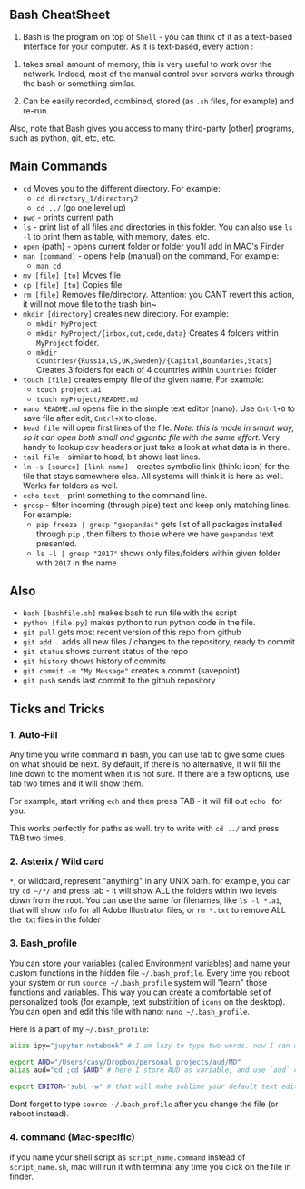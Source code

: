 ## Bash CheatSheet


1. Bash is the program on top of `Shell` - you can think of it as a text-based Interface for your computer. As it is text-based, every action :

1) takes small amount of memory, this is very useful to work over the network. Indeed, most of the manual control over servers works through the bash or something similar.

2) Can be easily recorded, combined, stored (as `.sh` files, for example) and re-run.

Also, note that Bash gives you access to many third-party [other] programs, such as python, git, etc, etc.

## Main Commands

- `cd` Moves you to the different directory. For example: 	
	- `cd directory_1/directory2` 
	- `cd ../` (go one level up)
- `pwd` - prints current path
- `ls` - print list of all files and directories in this folder. You can also use `ls -l` to print them as table, with memory, dates, etc.
- `open` {path} - opens current folder or folder you'll add in MAC's Finder
- `man [command]` - opens help (manual) on the command, For example:
	- `man cd`
- `mv [file] [to]` Moves file
- `cp [file] [to]` Copies file
- `rm [file]` Removes file/directory. Attention: you CANT revert this action, it will not move file to the trash bin~
- `mkdir [directory]` creates new directory. For example:
	- `mkdir MyProject`
	- `mkdir MyProject/{inbox,out,code,data}` Creates 4 folders within `MyProject` folder. 
	- `mkdir Countries/{Russia,US,UK,Sweden}/{Capital,Boundaries,Stats}` Creates 3 folders for each of 4 countries within `Countries` folder
- `touch [file]` creates empty file of the given name, For example:
	- `touch project.ai`
	- `touch myProject/README.md`
- `nano README.md` opens file in the simple text editor (nano). Use `Cntrl+O` to save file after edit, `Cntrl+X` to close.
- `head file` will open first lines of the file. *Note: this is made in smart way, so it can open both small and gigantic file with the same effort*. Very handy to lookup csv headers or just take a look at what data is in there.
- `tail file` - similar to head, bit shows last lines.
- `ln -s [source] [link name]` - creates symbolic link (think: icon) for the file that stays somewhere else. All systems will think it is here as well. Works for folders as well.
- `echo text` - print something to the command line.
- `gresp` - filter incoming (through pipe) text and keep only matching lines. For example:
	- `pip freeze | gresp "geopandas"` gets list of all packages installed through `pip` , then filters to those where we have `geopandas` text presented.
	- `ls -l | gresp "2017"` shows only files/folders within given folder with `2017` in the name   

## Also

- `bash [bashfile.sh]` makes bash to run file with the script
- `python [file.py]` makes python to run python code in the file.
- `git pull` gets most recent version of this repo from github
- `git add .` adds all new files / changes to the repository, ready to commit
- `git status` shows current status of the repo
- `git history` shows history of commits
- `git commit -m "My Message"` creates a commit (savepoint)
- `git push` sends last commit to the github repository

## Ticks and Tricks

### 1. Auto-Fill

Any time you write command in bash, you can use tab to give some clues on what should be next. By default, if there is no alternative, it will fill the line down to the moment when it is not sure. If there  are a few options, use tab two times and it will show them.

For example, start writing `ech` and then press TAB - it will fill out `echo ` for you.

This works perfectly for paths as well. try to write with `cd ../`  and press TAB two times.

### 2. Asterix / Wild card

`*`, or wildcard, represent "anything" in any UNIX path. for example, you can try `cd ~/*/` and press tab - it will show ALL the folders within two levels down from the root. You can use the same for filenames, like `ls -l *.ai`, that will show info for all Adobe Illustrator files, or `rm *.txt` to remove ALL the .txt files in the folder


### 3. Bash_profile
You can store your variables (called Environment variables) and name your custom functions in the hidden file `~/.bash_profile`. Every time you reboot your system or run `source ~/.bash_profile` system will "learn" those functions and variables. This way you can create a comfortable set of personalized tools (for example, text substitition of `icons` on the desktop). You can open and edit this file with nano:
`nano ~/.bash_profile`.

Here is a part of my `~/.bash_profile`:
```bash
alias ipy="jupyter notebook" # I am lazy to type two words. now I can write only 3 letters.

export AUD="/Users/casy/Dropbox/personal_projects/aud/MD"
alias aud="cd ;cd $AUD" # here I store AUD as variable, and use `aud` command to go to the AUD folder, from anywhere.

export EDITOR='subl -w' # that will make sublime your default text editor. after that, you'll. be able to use `subl ~/.bash_profile`
```

Dont forget to type `source ~/.bash_profile` after you change the file (or reboot instead).

### 4. command (Mac-specific)

if you name your shell script as `script_name.command` instead of `script_name.sh`, mac will run it with terminal any time you click on the file in finder. 